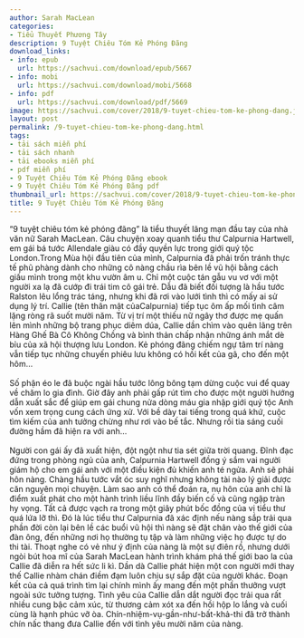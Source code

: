 ```yaml
---
author: Sarah MacLean
categories:
- Tiểu Thuyết Phương Tây
description: 9 Tuyệt Chiêu Tóm Kẻ Phóng Đãng
download_links:
- info: epub
  url: https://sachvui.com/download/epub/5667
- info: mobi
  url: https://sachvui.com/download/mobi/5668
- info: pdf
  url: https://sachvui.com/download/pdf/5669
image: https://sachvui.com/cover/2018/9-tuyet-chieu-tom-ke-phong-dang.jpg
layout: post
permalink: /9-tuyet-chieu-tom-ke-phong-dang.html
tags:
- tải sách miễn phí
- tải sách nhanh
- tải ebooks miễn phí
- pdf miễn phí
- 9 Tuyệt Chiêu Tóm Kẻ Phóng Đãng ebook
- 9 Tuyệt Chiêu Tóm Kẻ Phóng Đãng pdf
thumbnail_url: https://sachvui.com/cover/2018/9-tuyet-chieu-tom-ke-phong-dang.jpg
title: 9 Tuyệt Chiêu Tóm Kẻ Phóng Đãng
---
```


 <div class="item-desc text-justify"> <p>“9 tuyệt chiêu tóm kẻ phóng đãng” là tiểu thuyết lãng mạn đầu tay của nhà văn nữ Sarah MacLean. Câu chuyện xoay quanh tiểu thư Calpurnia Hartwell, em gái bá tước Allendale giàu có đầy quyền lực trong giới quý tộc London.Trong Mùa hội đầu tiên của mình, Calpurnia đã phải trốn tránh thực tế phũ phàng dành cho những cô nàng chầu rìa bên lề vũ hội bằng cách giấu mình trong một khu vườn âm u. Chỉ một cuộc tán gẫu vu vơ với một người xa lạ đã cướp đi trái tim cô gái trẻ. Dẫu đã biết đối tượng là hầu tước Ralston lêu lổng trác táng, nhưng khi đã rơi vào lưới tình thì có mấy ai sử dụng lý trí. Callie (tên thân mật củaCalpurnia) tiếp tục ôm ấp mối tình câm lặng ròng rã suốt mười năm. Từ vị trí một thiếu nữ ngây thơ được mẹ quấn lên mình những bộ trang phục diêm dúa, Callie dần chìm vào quên lãng trên Hàng Ghế Bà Cô Không Chồng và bình thản chấp nhận những ánh mắt dè bỉu của xã hội thượng lưu London. Kẻ phóng đãng chiếm ngự tâm trí nàng vẫn tiếp tục những chuyến phiêu lưu không có hồi kết của gã, cho đến một hôm…<br><br>Số phận éo le đã buộc ngài hầu tước lông bông tạm dừng cuộc vui để quay về chăm lo gia đình. Giờ đây anh phải gấp rút tìm cho được một người hướng dẫn xuất sắc để giúp em gái chung nửa dòng máu gia nhập giới quý tộc Anh vốn xem trọng cung cách ứng xử. Với bề dày tai tiếng trong quá khứ, cuộc tìm kiếm của anh tưởng chừng như rơi vào bế tắc. Nhưng rồi tia sáng cuối đường hầm đã hiện ra với anh…<br><br>Người con gái ấy đã xuất hiện, đột ngột như tia sét giữa trời quang. Đĩnh đạc đứng trong phòng ngủ của anh, Calpurnia Hartwell đồng ý sắm vai người giám hộ cho em gái anh với một điều kiện đủ khiến anh té ngửa. Anh sẽ phải hôn nàng. Chàng hầu tước vắt óc suy nghĩ nhưng không tài nào lý giải được căn nguyên mọi chuyện. Làm sao anh có thể đoán ra, nụ hôn của anh chỉ là điểm xuất phát cho một hành trình liều lĩnh đầy biến cố và cũng ngập tràn hy vọng. Tất cả được vạch ra trong một giây phút bốc đồng của vị tiểu thư quá lứa lỡ thì. Đó là lúc tiểu thư Calpurnia đã xác định nếu nàng sắp trải qua phần đời còn lại bên lề các buổi vũ hội thì nàng sẽ đặt chân vào thế giới của đàn ông, đến những nơi họ thường tụ tập và làm những việc họ được tự do thi tài. Thoạt nghe có vẻ như ý định của nàng là một sự điên rồ, nhưng dưới ngòi bút hoa mĩ của Sarah MacLean hành trình khám phá thế giới bao la của Callie đã diễn ra hết sức li kì. Dần dà Callie phát hiện một con người mới thay thế Callie nhàm chán điềm đạm luôn chịu sự sắp đặt của người khác. Đoạn kết của cả quá trình tìm lại chính mình ấy mang đến một phần thưởng vượt ngoài sức tưởng tượng. Tình yêu của Callie dẫn dắt người đọc trải qua rất nhiều cung bậc cảm xúc, từ thương cảm xót xa đến hồi hộp lo lắng và cuối cùng là hạnh phúc vỡ òa. Chín-nhiệm-vụ-gần-như-bất-khả-thi đã trở thành chín nấc thang đưa Callie đến với tình yêu mười năm của nàng.</p> </div>